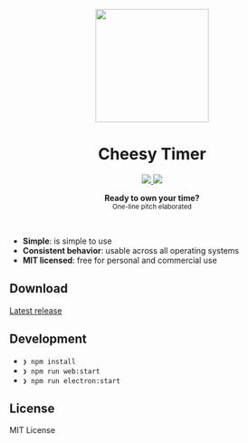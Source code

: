 
<p align="center">
  <img src="https://user-images.githubusercontent.com/11808903/53184152-d4d0df80-35fc-11e9-8542-a56a230a4bfc.jpg" width="200"/>
</p>

<h1 align="center">Cheesy Timer</h1>

<p align="center">
  <a href="https://ahmedlhanafy.visualstudio.com/Cheesy%20Timer/_build/latest?definitionId=1">
    <img src="https://ahmedlhanafy.visualstudio.com/Cheesy%20Timer/_apis/build/status/Cheesy%20Timerr-CI" />
  </a>
  <a href="https://ahmedlhanafy.vsrm.visualstudio.com/_apis/public/Release/badge/c7f0f030-95fe-4b15-b5d9-ae452e18727a/1/1">
    <img src="https://ahmedlhanafy.vsrm.visualstudio.com/_apis/public/Release/badge/c7f0f030-95fe-4b15-b5d9-ae452e18727a/1/1" />
  </a>
</p>

<p align="center">
  <b>Ready to own your time?</b></br>
  <sub>One-line pitch elaborated<sub>
</p>

<br />

* **Simple**: is simple to use
* **Consistent behavior**: usable across all operating systems
* **MIT licensed**: free for personal and commercial use

## Download

[Latest release](https://github.com/ahmedlhanafy/cheesy-timer/releases/latest)

## Development

* `❯ npm install`
* `❯ npm run web:start`
* `❯ npm run electron:start`

## License

MIT License
